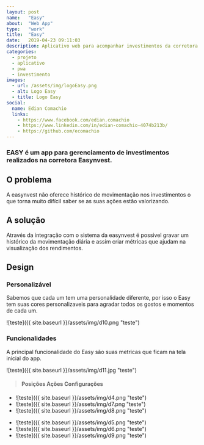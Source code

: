 ```yaml
---
layout: post
name:   "Easy"
about:  "Web App"
type:   "work"
title:  "Easy"
date:   2019-04-23 09:11:03
description: Aplicativo web para acompanhar investimentos da corretora easynvest
categories: 
  - projeto
  - aplicativo
  - pwa
  - investimento
images:
  - url: /assets/img/logoEasy.png
  - alt: Logo Easy
  - title: Logo Easy
social:
  name: Edian Comachio
  links:
    - https://www.facebook.com/edian.comachio    
    - https://www.linkedin.com/in/edian-comachio-4074b213b/    
    - https://github.com/ecomachio    
---
```


### EASY é um app para gerenciamento de investimentos realizados na corretora Easynvest.
 
O problema
----------
A easynvest não oferece histórico de movimentação nos investimentos o que torna muito difícil saber se as suas ações estão valorizando.

A solução
---------
Através da integração com o sistema da easynvest é possivel gravar um histórico da movimentação diária e assim criar métricas que ajudam na visualização dos rendimentos.

Design
------

### Personalizável

Sabemos que cada um tem uma personalidade diferente, por isso o Easy tem suas cores personalizaveis para agradar todos os gostos e momentos de cada um.

>
  ![teste]({{ site.baseurl }}/assets/img/d10.png "teste")

### Funcionalidades
A principal funcionalidade do Easy são suas metricas que ficam na tela inicial do app.

>
  ![teste]({{ site.baseurl }}/assets/img/d11.jpg "teste")

> #### Posições Ações Configurações

>
  - ![teste]({{ site.baseurl }}/assets/img/d4.png "teste")
  - ![teste]({{ site.baseurl }}/assets/img/d7.png "teste")
  - ![teste]({{ site.baseurl }}/assets/img/d8.png "teste")

>
  - ![teste]({{ site.baseurl }}/assets/img/d5.png "teste")
  - ![teste]({{ site.baseurl }}/assets/img/d6.png "teste")
  - ![teste]({{ site.baseurl }}/assets/img/d9.png "teste")

[jekyll-gh]: https://github.com/mojombo/jekyll
[jekyll]:    http://jekyllrb.com
